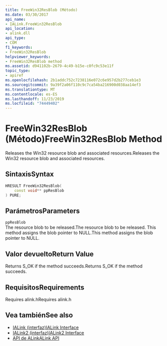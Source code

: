 ```yaml
---
title: FreeWin32ResBlob (Método)
ms.date: 03/30/2017
api_name:
- IALink.FreeWin32ResBlob
api_location:
- alink.dll
api_type:
- COM
f1_keywords:
- FreeWin32ResBlob
helpviewer_keywords:
- FreeWin32ResBlob method
ms.assetid: d941102b-2679-4c49-b15e-c0fc9c53e11f
topic_type:
- apiref
ms.openlocfilehash: 2b1addc752c7238116e072c6e957d2b277ceb1e3
ms.sourcegitcommit: 9a39f2a06f110c9c7ca54ba216900d038aa14ef3
ms.translationtype: MT
ms.contentlocale: es-ES
ms.lasthandoff: 11/23/2019
ms.locfileid: "74449402"
---
```

# <a name="freewin32resblob-method"></a><span data-ttu-id="39787-102">FreeWin32ResBlob (Método)</span><span class="sxs-lookup"><span data-stu-id="39787-102">FreeWin32ResBlob Method</span></span>
<span data-ttu-id="39787-103">Releases the Win32 resource blob and associated resources.</span><span class="sxs-lookup"><span data-stu-id="39787-103">Releases the Win32 resource blob and associated resources.</span></span>  
  
## <a name="syntax"></a><span data-ttu-id="39787-104">Sintaxis</span><span class="sxs-lookup"><span data-stu-id="39787-104">Syntax</span></span>  
  
```cpp  
HRESULT FreeWin32ResBlob(  
    const void** ppResBlob  
) PURE;  
```  
  
## <a name="parameters"></a><span data-ttu-id="39787-105">Parámetros</span><span class="sxs-lookup"><span data-stu-id="39787-105">Parameters</span></span>  
 `ppResBlob`  
 <span data-ttu-id="39787-106">The resource blob to be released.</span><span class="sxs-lookup"><span data-stu-id="39787-106">The resource blob to be released.</span></span> <span data-ttu-id="39787-107">This method assigns the blob pointer to NULL.</span><span class="sxs-lookup"><span data-stu-id="39787-107">This method assigns the blob pointer to NULL.</span></span>  
  
## <a name="return-value"></a><span data-ttu-id="39787-108">Valor devuelto</span><span class="sxs-lookup"><span data-stu-id="39787-108">Return Value</span></span>  
 <span data-ttu-id="39787-109">Returns S_OK if the method succeeds.</span><span class="sxs-lookup"><span data-stu-id="39787-109">Returns S_OK if the method succeeds.</span></span>  
  
## <a name="requirements"></a><span data-ttu-id="39787-110">Requisitos</span><span class="sxs-lookup"><span data-stu-id="39787-110">Requirements</span></span>  
 <span data-ttu-id="39787-111">Requires alink.h</span><span class="sxs-lookup"><span data-stu-id="39787-111">Requires alink.h</span></span>  
  
## <a name="see-also"></a><span data-ttu-id="39787-112">Vea también</span><span class="sxs-lookup"><span data-stu-id="39787-112">See also</span></span>

- [<span data-ttu-id="39787-113">IALink (interfaz)</span><span class="sxs-lookup"><span data-stu-id="39787-113">IALink Interface</span></span>](ialink-interface.md)
- [<span data-ttu-id="39787-114">IALink2 (interfaz)</span><span class="sxs-lookup"><span data-stu-id="39787-114">IALink2 Interface</span></span>](ialink2-interface.md)
- [<span data-ttu-id="39787-115">API de ALink</span><span class="sxs-lookup"><span data-stu-id="39787-115">ALink API</span></span>](index.md)
